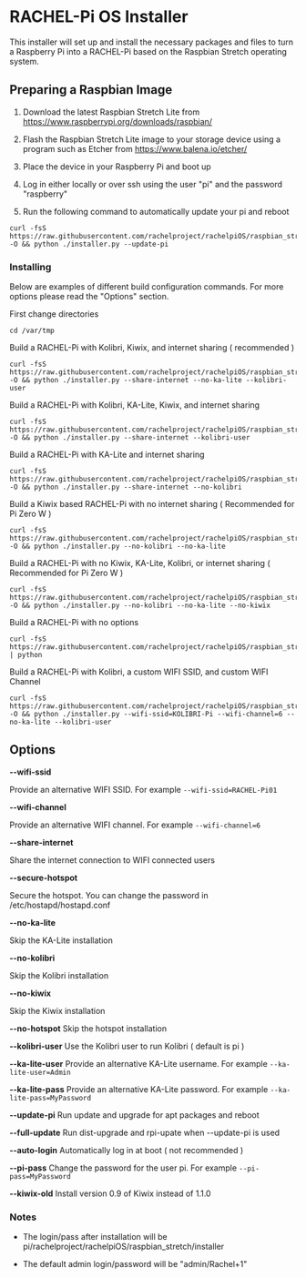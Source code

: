 # RACHEL-Pi OS Installer

This installer will set up and install the necessary packages and files to turn a Raspberry Pi into a RACHEL-Pi based on the Raspbian Stretch operating system.  

## Preparing a Raspbian Image

1. Download the latest Raspbian Stretch Lite from https://www.raspberrypi.org/downloads/raspbian/

2. Flash the Raspbian Stretch Lite image to your storage device using a program such as Etcher from https://www.balena.io/etcher/

3. Place the device in your Raspberry Pi and boot up 

4. Log in either locally or over ssh using the user "pi" and the password "raspberry"

5. Run the following command to automatically update your pi and reboot

```
curl -fsS https://raw.githubusercontent.com/rachelproject/rachelpiOS/raspbian_stretch/installer.py -O && python ./installer.py --update-pi
```

### Installing

Below are examples of different build configuration commands. For more options please read the "Options" section.

First change directories 

``` 
cd /var/tmp 
```

Build a RACHEL-Pi with Kolibri, Kiwix, and internet sharing ( recommended )

```
curl -fsS https://raw.githubusercontent.com/rachelproject/rachelpiOS/raspbian_stretch/installer.py -O && python ./installer.py --share-internet --no-ka-lite --kolibri-user
```

Build a RACHEL-Pi with Kolibri, KA-Lite, Kiwix, and internet sharing

```
curl -fsS https://raw.githubusercontent.com/rachelproject/rachelpiOS/raspbian_stretch/installer.py -O && python ./installer.py --share-internet --kolibri-user
```

Build a RACHEL-Pi with KA-Lite and internet sharing   

```
curl -fsS https://raw.githubusercontent.com/rachelproject/rachelpiOS/raspbian_stretch/installer.py -O && python ./installer.py --share-internet --no-kolibri
```

Build a Kiwix based RACHEL-Pi with no internet sharing ( Recommended for Pi Zero W ) 

```
curl -fsS https://raw.githubusercontent.com/rachelproject/rachelpiOS/raspbian_stretch/installer.py -O && python ./installer.py --no-kolibri --no-ka-lite
```

Build a RACHEL-Pi with no Kiwix, KA-Lite, Kolibri, or internet sharing ( Recommended for Pi Zero W ) 

```
curl -fsS https://raw.githubusercontent.com/rachelproject/rachelpiOS/raspbian_stretch/installer.py -O && python ./installer.py --no-kolibri --no-ka-lite --no-kiwix
```

Build a RACHEL-Pi with no options

```
curl -fsS https://raw.githubusercontent.com/rachelproject/rachelpiOS/raspbian_stretch/installer.py | python
```

Build a RACHEL-Pi with Kolibri, a custom WIFI SSID, and custom WIFI Channel

```
curl -fsS https://raw.githubusercontent.com/rachelproject/rachelpiOS/raspbian_stretch/installer.py -O && python ./installer.py --wifi-ssid=KOLIBRI-Pi --wifi-channel=6 --no-ka-lite --kolibri-user
```

## Options

**--wifi-ssid**

Provide an alternative WIFI SSID. For example ```--wifi-ssid=RACHEL-Pi01```

**--wifi-channel**

Provide an alternative WIFI channel. For example ```--wifi-channel=6```

**--share-internet**

Share the internet connection to WIFI connected users

**--secure-hotspot**

Secure the hotspot. You can change the password in /etc/hostapd/hostapd.conf

**--no-ka-lite**

Skip the KA-Lite installation

**--no-kolibri**

Skip the Kolibri installation

**--no-kiwix**

Skip the Kiwix installation

**--no-hotspot**
Skip the hotspot installation

**--kolibri-user**
Use the Kolibri user to run Kolibri ( default is pi ) 

**--ka-lite-user**
Provide an alternative KA-Lite username. For example ```--ka-lite-user=Admin```

**--ka-lite-pass**
Provide an alternative KA-Lite password. For example ```--ka-lite-pass=MyPassword```

**--update-pi**
Run update and upgrade for apt packages and reboot 

**--full-update**
Run dist-upgrade and rpi-upate when --update-pi is used

**--auto-login**
Automatically log in at boot ( not recommended )

**--pi-pass**
Change the password for the user pi. For example ```--pi-pass=MyPassword```

**--kiwix-old**
Install version 0.9 of Kiwix instead of 1.1.0 


### Notes

* The login/pass after installation will be pi/rachelproject/rachelpiOS/raspbian_stretch/installer

* The default admin login/password will be "admin/Rachel+1"







